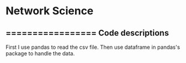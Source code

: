 # Network Science
=================
Code descriptions
-----------------
First I use pandas to read the csv file.
Then use dataframe in pandas's package to handle the data.
